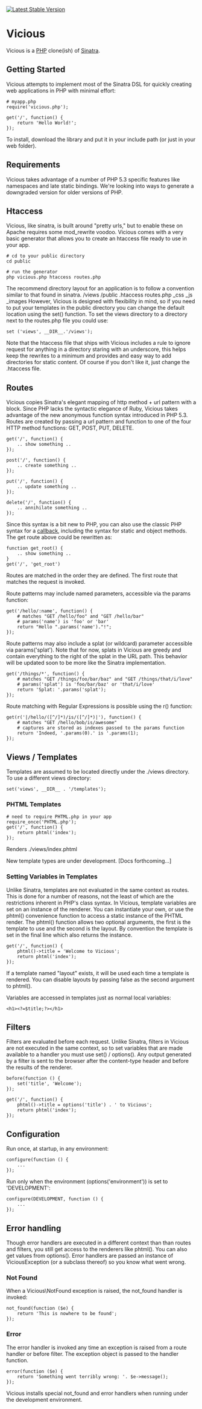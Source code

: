 [![Latest Stable Version](https://img.shields.io/packagist/v/vicious/vicious.svg)](https://packagist.org/packages/vicious/vicious#2.0.1)

# Vicious
Vicious is a [PHP](http://php.net) clone(ish) of [Sinatra](http://sinatrarb.com).

## Getting Started
Vicious attempts to implement most of the Sinatra DSL for quickly creating web applications in PHP with minimal effort:

    # myapp.php
    require('vicious.php');

    get('/', function() {	
    	return 'Hello World!';
    });

To install, download the library and put it in your include path (or just in your web folder).

## Requirements
Vicious takes advantage of a number of PHP 5.3 specific features like namespaces and late static bindings. We're looking into ways to generate a downgraded version for older versions of PHP.


## Htaccess
Vicious, like sinatra, is built around "pretty urls," but to enable these on Apache requires some mod_rewrite voodoo. Vicious comes with a very basic generator that allows you to create an htaccess file ready to use in your app. 

    # cd to your public directory
    cd public
    
    # run the generator
    php vicious.php htaccess routes.php 


The recommend directory layout for an application is to follow a convention similar to that found in sinatra. 
    /views
    /public
        .htaccess
        routes.php
        _css
        _js
        _images
However, Vicious is designed with flexibility in mind, so if you need to put your templates in the public directory you can change the default location using the set() function. To set the views directory to a directory next to the routes.php file you could use:
    
    set ('views', __DIR__.'/views');
    
Note that the htaccess file that ships with Vicious includes a rule to ignore request for anything in a directory staring with an underscore, this helps keep the rewrites to a minimum and provides and easy way to add directories for static content. Of course if you don't like it, just change the .htaccess file.

## Routes
Vicious copies Sinatra's elegant mapping of http method + url pattern with a block. Since PHP lacks the syntactic elegance of Ruby, Vicious takes advantage of the new anonymous function syntax introduced in PHP 5.3. Routes are created by passing a url pattern and function to one of the four HTTP method functions: GET, POST, PUT, DELETE.

    get('/', function() {
        .. show something ..
    });

    post('/', function() {
        .. create something ..
    });

    put('/', function() {
        .. update something ..
    });

    delete('/', function() {
        .. annihilate something ..
    });

Since this syntax is a bit new to PHP, you can also use the classic PHP syntax for a [callback](http://jp.php.net/manual/en/language.pseudo-types.php#language.types.callback), including the syntax for static and object methods. The get route above could be rewritten as:

    function get_root() {
        .. show something ..
    }
    get('/', 'get_root')

Routes are matched in the order they are defined. The first route that matches the request is invoked.

Route patterns may include named parameters, accessible via the params function:

    get('/hello/:name', function() {
        # matches "GET /hello/foo" and "GET /hello/bar"
        # params('name') is 'foo' or 'bar'
        return "Hello ".params('name')."!";
    });

Route patterns may also include a splat (or wildcard) parameter accessible via params('splat'). Note that for now, splats in Vicious are greedy and contain everything to the right of the splat in the URL path. This behavior will be updated soon to be more like the Sinatra implementation.

    get('/things/*', function() {
        # matches "GET /things/foo/bar/baz" and "GET /things/that/i/love"
        # params('splat') is 'foo/bar/baz' or 'that/i/love'
        return 'Splat: '.params('splat');
    });

Route matching with Regular Expressions is possible using the r() function:

    get(r('|/hello/([^/]*)/is/([^/]*)|'), function() {	
        # matches "GET /hello/bob/is/awesome"
        # captures are stored as indexes passed to the params function
    	return 'Indeed, '.params(0).' is '.params(1);
    });

## Views / Templates
Templates are assumed to be located directly under the ./views directory. To use a different views directory:

    set('views', __DIR__ . '/templates');


### PHTML Templates

    # need to require PHTML.php in your app
    require_once('PHTML.php');
    get('/', function() {
    	return phtml('index');
    });

Renders ./views/index.phtml

New template types are under development. [Docs forthcoming...]

### Setting Variables in Templates
Unlike Sinatra, templates are not evaluated in the same context as routes. This is done for a number of reasons, not the least of which are the restrictions inherent in PHP's class syntax. In Vicious, template variables are set on an instance of the renderer. You can instantiate your own, or use the phtml() convenience function to access a static instance of the PHTML render. The phtml() function allows two optional arguments, the first is the template to use and the second is the layout. By convention the template is set in the final line which also returns the instance.

    get('/', function() {
    	phtml()->title = 'Welcome to Vicious';
    	return phtml('index');
    });

If a template named "layout" exists, it will be used each time a template is rendered. You can disable layouts by passing false as the second argument to phtml().

Variables are accessed in templates just as normal local variables:

    <h1><?=$title;?></h1>

## Filters
Filters are evaluated before each request. Unlike Sinatra, filters in Vicious are not executed in the same context, so to set variables that are made available to a handler you must use set() / options(). Any output generated by a filter is sent to the browser after the content-type header and before the results of the renderer.

    before(function () {
	    set('title', 'Welcome');
    });

    get('/', function() {
    	phtml()->title = options('title') . ' to Vicious';
    	return phtml('index');
    });

## Configuration
Run once, at startup, in any environment:

    configure(function () {
    	...
    });

Run only when the environment (options('environment')) is set to 'DEVELOPMENT':

    configure(DEVELOPMENT, function () {
    	...
    });

## Error handling
Though error handlers are executed in a different context than than routes and filters, you still get access to the renderers like phtml(). You can also get values from options(). Error handlers are passed an instance of ViciousException (or a subclass thereof) so you know what went wrong.

### Not Found
When a Vicious\NotFound exception is raised, the not_found handler is invoked:

    not_found(function ($e) {
        return 'This is nowhere to be found';
    });

### Error
The error handler is invoked any time an exception is raised from a route handler or before filter. The exception object is passed to the handler function.

    error(function ($e) {
    	return 'Something went terribly wrong: '. $e->message();
    });

Vicious installs special not_found and error handlers when running under the development environment.









